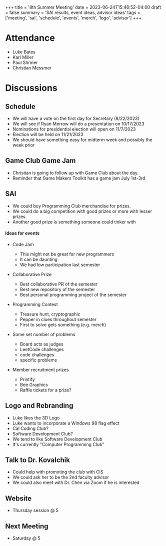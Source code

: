 +++
title = '8th Summer Meeting'
date = 2023-06-24T15:46:52-04:00
draft = false
summary = 'SAI results, event ideas, advisor ideas'
tags = ['meeting', 'sai', 'schedule', 'events', 'merch', 'logo', 'advisor']
+++

# Attendance

- Luke Bates
- Karl Miller
- Paul Shriner
- Christian Messmer
  
# Discussions

## Schedule

- We will have a vote on the first day for Secretary (8/22/2023)
- We will see if Ryan Merrow will do a presentation on 10/17/2023
- Nominations for presidential election will open on 11/7/2023
- Election will be held on 11/21/2023
- We should have something easy for midterm week and possibly the week prior

## Game Club Game Jam

- Christian is going to follow up with Game Club about the day.
- Reminder that Game Makers Toolkit has a game jam July 1st-3rd

## SAI

- We could buy Programming Club merchandise for prizes.
- We could do a big competition with good prizes or more with lesser prizes.
- Another good prize is something someone could tinker with

#### Ideas for events

- Code Jam
    - This might not be great for new programmers
    - It can be daunting
    - We had low participation last semester

- Collaborative Prize
    - Best collaborative PR of the semester
    - Best new repository of the semester
    - Best personal programming project of the semester

- Programming Contest
    - Treasure hunt, cryptographic
    - Pepper in clues throughout semester
    - First to solve gets something (e.g. merch)

- Some set number of problems
    - Board acts as judges
    - LeetCode challenges
    - code challenges
    - specific problems

- Member recruitment prizes
    - Printify
    - Bee Graphics
    - Raffle tickets for a prize?

## Logo and Rebranding

- Luke likes the 3D Logo
- Luke wants to incorporate a Windows 98 flag effect
- Cal Coding Club?
- Software Development Club?
- We tend to like Software Development Club
- It's currently "Computer Programming Club"

## Talk to Dr. Kovalchik

- Could help with promoting the club with CIS
- We could ask her to be the 2nd faculty advisor
- We could also meet with Dr. Chen via Zoom if he is interested

## Website

- Thursday session @ 5

## Next Meeting

- Saturday @ 5
